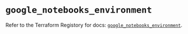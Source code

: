# `google_notebooks_environment`

Refer to the Terraform Registory for docs: [`google_notebooks_environment`](https://registry.terraform.io/providers/hashicorp/google-beta/5.0.0/docs/resources/google_notebooks_environment).
